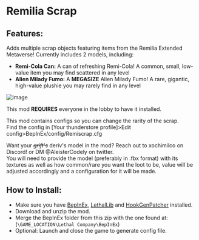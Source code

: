 # Remilia Scrap

## Features:

Adds multiple scrap objects featuring items from the Remilia Extended Metaverse!
Currently includes 2 models, including:

<ul>
    <li><b>Remi-Cola Can:</b> A can of refreshing Remi-Cola! A common, small, low-value item you may find scattered in any level</li>
    <li><b>Alien Milady Fumo:</b> A <b>MEGASIZE</b> Alien Milady Fumo! A rare, gigantic, high-value plushie you may rarely find in any level</li>
</ul>

![image](https://github.com/AleisterCodely/Remiscrap/assets/67978431/6e6cf5c7-c212-4e3d-8209-f30496af6e97)

This mod <b>REQUIRES</b> everyone in the lobby to have it installed.

This mod contains configs so you can change the rarity of the scrap.<br>
Find the config in [Your thunderstore profile]>Edit config>BepInEx/config/Remiscrap.cfg

Want your <i><s>grift's</s></i> deriv's model in the mod? Reach out to xochimilco on Discord! or DM @AleisterCodely on twitter.<br>
You will need to provide the model (preferably in .fbx format) with its textures as well as how common/rare you want the loot to be, value will be adjusted accordingly and a configuration for it will be made.

## How to Install:

-   Make sure you have [BepInEx](https://thunderstore.io/c/lethal-company/p/BepInEx/BepInExPack/), [LethalLib](https://thunderstore.io/c/lethal-company/p/Evaisa/LethalLib/) and [HookGenPatcher](https://thunderstore.io/c/lethal-company/p/Evaisa/HookGenPatcher/) installed.
-   Download and unzip the mod.
-   Merge the BepInEx folder from this zip with the one found at: (`\GAME_LOCATION\Lethal Company\BepInEx`)
-   Optional: Launch and close the game to generate config file.
